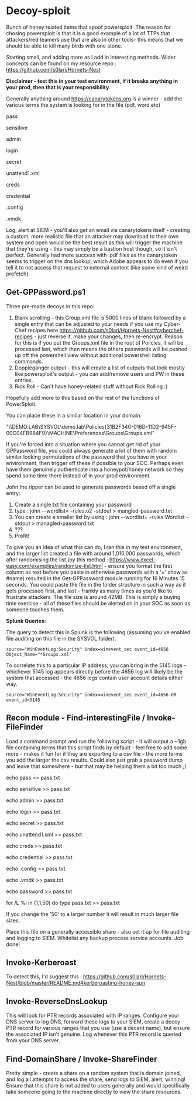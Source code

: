 # Decoy-sploit
Bunch of honey related items that spoof powersploit. The reason for chosing powersploit is that it is a good example of a lot of TTPs that attackers/red teamers use that are also in other tools- this means that we should be able to kill many birds with one stone.

Starting small, and adding more as I add in interesting methods. Wider concepts can be found on my resource repo : https://github.com/s0lari/Hornets-Nest

**Disclaimer - test this in your test environment, if it breaks anything in your prod, then that is your responsibility.**

Generally anything around https://canarytokens.org is a winner - add the various terms the system is looking for in the file (pdf, word etc)


pass

sensitive

admin

login

secret

unattend1.xml

creds

credential

.config

.vmdk

Log, alert at SIEM - you'll also get an email via canarytokens itself - creating a custom, more realistic file that an attacker may download to their own system and open would be the best result as this will trigger the machine that they're using - this may simply be a bastion host though, so it isn't perfect. Generally had more success with .pdf files as the canarytoken seems to trigger on the dns lookup, which Adobe appears to do even if you tell it to not access that request to external content (like some kind of weird prefetch).


## Get-GPPassword.ps1

Three pre-made decoys in this repo:

1) Blank scrolling - this Group.xml file is 5000 lines of blank followed by a single entry that can be adjusted to your needs if you use my Cyber-Chef recipes here https://github.com/s0lari/Hornets-Nest#cyberchef-recipes - just reverse it, make your changes, then re-encrypt. Reason for this is if you put the Groups.xml file in the root of Policies, it will be processed last, which then means the others passwords will be pushed up off the powershell view without additional powershell listing commands.
2) Doppleganger output - this will create a list of outputs that look mostly like powersploit's output - you can add/remove users and PW in these entries.
3) Rick Roll - Can't have honey-related stuff without Rick Rolling :) 

Hopefully add more to this based on the rest of the functions of PowerSploit.

You can place these in a similar location in your domain. 

"\\\DEMO.LAB\SYSVOL\demo.lab\Policies\{31B2F340-016D-11D2-945F-00C04FB984F9}\MACHINE\Preferences\Groups\Groups.xml"

If you're forced into a situation where you cannot get rid of your GPPassword file, you could always generate a lot of them with random similar looking permutations of the password that you have in your environment, then trigger off these if possible to your SOC. Perhaps even have them genuinely authenticate into a honeypot/honey network so they spend some time there instead of in your prod environment.

John the ripper can be used to generate passwords based off a single entry:

1) Create a single txt file containing your password
2) type : john --wordlist=<your wordlist.txt> -rules:o2 -stdout > mangled-password.txt
3) You can create a smaller list by using : john --wordlist=<your worldlist.txt> -rules:Wordlist -stdout > managled-password.txt
4) ???
5) Profit!

To give you an idea of what this can do, I ran this in my test environment, and the larger list created a file with around 1,010,000 passwords, which after randomising the list (by this method : https://www.excel-easy.com/examples/randomize-list.html - ensure you format the first column as text before you paste in otherwise passwords with a '=' show as #name) resulted in the Get-GPPassword module running for 16 Minutes 15 seconds. You could paste the file in the folder structure in such a way as it gets processed first, and last - frankly as many times as you'd like to frustrate attackers. The file size is around 42MB. This is simply a buying time exercise - all of these files should be alerted on in your SOC as soon as someone touches them.

**Splunk Queries:**

The query to detect this in Splunk is the following (assuming you've enabled file auditing on this file in the SYSVOL folder):

```
source="WinEventLog:Security" index=winevent_sec event_id=4656  Object_Name="*Groups.xml"
```
To correlate this to a particular IP address, you can bring in the 5145 logs - whichever 5145 log appears directly before the 4656 log will likely be the system that accessed - the 4656 logs contain user account details either way.
```
source="WinEventLog:Security" index=winevent_sec event_id=4656 OR event_id=5145
```

## Recon module - Find-interestingFile / Invoke-FileFinder

Load a command prompt and run the following script - it will output a ~1gb file containing terms that this script finds by default - feel free to add some more - makes it fun for if they are exporting to a csv file - the more terms you add the larger the csv results. Could also just grab a password dump and leave that somewhere - but that may be helping them a bit too much ;) 

echo pass >> pass.txt

echo sensitive >> pass.txt

echo admin >> pass.txt

echo login >> pass.txt

echo secret >> pass.txt

echo unattend1.xml >> pass.txt

echo creds >> pass.txt

echo credential >> pass.txt

echo .config >> pass.txt

echo .vmdk >> pass.txt

echo password >> pass.txt

for /L %i in (1,1,50) do type pass.txt >> pass.txt

If you change the '50' to a larger number it will result in much larger file sizes.

Place this file on a generally accessible share - also set it up for file auditing and logging to SIEM. Whitelist any backup process service accounts. Job done!

## Invoke-Kerberoast

To detect this, I'd suggest this : https://github.com/s0lari/Hornets-Nest/blob/master/README.md#kerberoasting-honey-spn

## Invoke-ReverseDnsLookup

This will look for PTR records associated with IP ranges. Configure your DNS server to log DNS, forward these logs to your SIEM, create a decoy PTR record for various ranges that you use (use a decent name), but ensure the associated IP isn't genuine. Log whenever this PTR record is queried from your DNS server.

## Find-DomainShare / Invoke-ShareFinder

Pretty simple - create a share on a random system that is domain joined, and log all attempts to access the share, send logs to SIEM, alert, winning! Ensure that this share is not added to users generally and would specifically take someone going to the machine directly to view the share resources.
